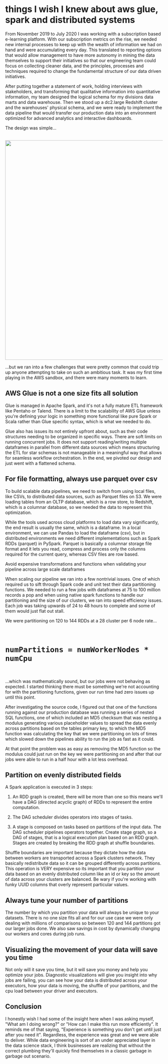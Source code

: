# things I wish I knew about aws glue, spark and distributed systems

From November 2019 to July 2020 I was working with a subscription based e-learning platform. With our subscription metrics on the rise, we needed new internal processes to keep up with the wealth of information we had on hand and were accumulating every day. This translated to reporting options that would allow management to have more autonomy in mining the data themselves to support their initiatives so that our engineering team could focus on collecting cleaner data, and the principles, processes and techniques required to change the fundamental structure of our data driven initiatives. 

After putting together a statement of work, holding interviews with stakeholders, and transforming that qualitative information into quantitative information, my team designed the logical schema for my divisions data marts and data warehouse. Then we stood up a dc2.large Redshift cluster and the warehouses' physical schema, and we were ready to implement the data pipeline that would transfer our production data into an environment optimized for advanced analytics and interactive dashboards.

The design was simple...

<br/>

<img src = "https://user-images.githubusercontent.com/29679899/101289889-327fed00-37cd-11eb-8ee8-611a945f9f9d.png" width="700px">

<br/>

...but we ran into a few challenges that were pretty common that could trip up anyone attempting to take on such an ambitious task. It was my first time playing in the AWS sandbox, and there were many moments to learn.

## AWS Glue is not a one size fits all solution 

Glue is managed in Apache Spark, and it's not a fully mature ETL framework like Pentaho or Talend. There is a limit to the scalability of AWS Glue unless you're defining your logic in something more functional like pure Spark or Scala rather than Glue specific syntax, which is what we needed to do.

Glue also has issues its not entirely upfront about, such as their code structures needing to be organized in specific ways. There are soft limits on running concurrent jobs. It does not support reading/writing multiple dataframes in parallel from different data sources which means structuring the ETL for star schemas is not manageable in a meaningful way that allows for seamless workflow orchestration. In the end, we pivoted our design and just went with a flattened schema.

## For file formatting, always use parquet over csv

To build scalable data pipelines, we need to switch from using local files, like CSVs, to distributed data sources, such as Parquet files on S3. We were loading tables from an OLTP database, which is a row store, to Redshift, which is a columnar database, so we needed the data to represent this optimization.

While the tools used across cloud platforms to load data vary significantly, the end result is usually the same, which is a dataframe. In a local environment, we can use Pandas to load the dataframe (csv), but in distributed environments we need different implementations such as Spark RDDs (parquet) in PySpark. Parquet is basically a columnar storage file format and it lets you read, compress and process only the columns required for the current query, whereas CSV files are row based.

Avoid expensive transformations and functions when validating your pipeline across large scale dataframes

When scaling our pipeline we ran into a few nontrivial issues. One of which required us to sift through Spark code and unit test their data partitioning functions. We needed to run a few jobs with dataframes at 75 to 100 million records a pop and when using native spark functions to handle our partitioning and the size of our clusters, we ran into speed efficiency issues. Each job was taking upwards of 24 to 48 hours to complete and some of them would just flat out stall.

We were partitioning on 120 to 144 RDDs at a 28 cluster per 6 node rate...

<br/>
 
# `numPartitions = numWorkerNodes * numCpu`
 
 <br/>

 ...which was mathematically sound, but our jobs were not behaving as expected. I started thinking there must be something we're not accounting for with the partitioning functions, given our run time had zero issues up until this point.

After investigating the source code, I figured out that one of the functions running against our production database was running a series of nested SQL functions, one of which included an MD5 checksum that was nesting a modulus generating various placeholder values to spread the data evenly across partitions based on the tables primary key, to which the MD5 function was calculating the key that we were partitioning on lots of times which slowed down the pipelines ability to run the job as fast as it could.

At that point the problem was as easy as removing the MD5 function so the modulus could just run on the key we were partitioning on and after that our jobs were able to run in a half hour with a lot less overhead.

## Partition on evenly distributed fields

A Spark application is executed in 3 steps:

1. An RDD graph is created, there will be more than one so this means we'll have a DAG (directed acyclic graph) of RDDs to represent the entire computation. 

2. The DAG scheduler divides operators into stages of tasks. 

3. A stage is composed on tasks based on partitions of the input data. The DAG scheduler pipelines operators together. Create stage graph, so a DAG of stages, that is a logical execution plan based on an RDD graph. Stages are created by breaking the RDD graph at shuffle boundaries.

Shuffle boundaries are important because they dictate how the data between workers are transported across a Spark clusters network. They basically redistribute data so it can be grouped differently across partitions. This operation is VERY expensive so its important that you partition your data based on an evenly distributed column like an id or key so the amount of data across your clusters are balanced. Be wary if you're working with funky UUID columns that overly represent particular values.

## Always tune your number of partitions

The number by which you partition your data will always be unique to your datasets. There is no one size fits all and for our use case we were only dealing with millions of comparisons so between 120 and 144 partitions got our larger jobs done. We also saw savings in cost by dynamically changing our workers and cores during job runs.

## Visualizing the movement of your data will save you time

Not only will it save you time, but it will save you money and help you optimize your jobs. Diagnostic visualizations will give you insight into why jobs are failing, you can see how your data is distributed across your executors, how your data is moving, the shuffle of your partitions, and the cpu load between your driver and executors.

## Conclusion

I honestly wish I had some of the insight here when I was asking myself, "What am I doing wrong?" or "How can I make this run more efficiently". It reminds me of that saying, "Experience is something you don't get until just after you need it". Regardless, the experience was great and we were able to deliver. While data engineering is sort of an under appreciated layer in the data science stack, I think businesses are realizing that without the correct plumbing they'll quickly find themselves in a classic garbage in garbage out scenario. 
